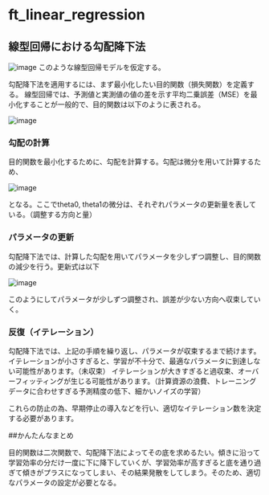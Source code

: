 # ft_linear_regression

## 線型回帰における勾配降下法
![image](https://github.com/user-attachments/assets/17449d8b-6040-4774-a6be-40397cbfe7a5)
このような線型回帰モデルを仮定する。

勾配降下法を適用するには、まず最小化したい目的関数（損失関数）を定義する。
線型回帰では、予測値と実測値の値の差を示す平均二乗誤差（MSE）を最小化することが一般的で、目的関数は以下のように表される。

![image](https://github.com/user-attachments/assets/802ab709-8ea2-41ce-b491-fa104ea9136e)


### 勾配の計算
目的関数を最小化するために、勾配を計算する。勾配は微分を用いて計算するため、

![image](https://github.com/user-attachments/assets/2c41ae7c-358f-41c3-8871-8b9aa9b0f3b1)

となる。ここでtheta0, theta1の微分は、それぞれパラメータの更新量を表している。（調整する方向と量）

### パラメータの更新

勾配降下法では、計算した勾配を用いてパラメータを少しずつ調整し、目的関数の減少を行う。更新式は以下

![image](https://github.com/user-attachments/assets/89824b7c-e7df-4c8f-8581-1be878e9513a)

このようにしてパラメータが少しずつ調整され、誤差が少ない方向へ収束していく。

### 反復（イテレーション）

勾配降下法では、上記の手順を繰り返し、パラメータが収束するまで続けます。
イテレーションが小さすぎると、学習が不十分で、最適なパラメータに到達しない可能性があります。（未収束）
イテレーションが大きすぎると過収束、オーバーフィッティングが生じる可能性があります。（計算資源の浪費、トレーニングデータに合わせすぎる予測精度の低下、細かいノイズの学習）

これらの防止の為、早期停止の導入などを行い、適切なイテレーション数を決定する必要があります。

##かんたんなまとめ

目的関数は二次関数で、勾配降下法によってその底を求めるたい。傾きに沿って学習効率の分だけ一度に下に降下していくが、学習効率が高すぎると底を通り過ぎて傾きがプラスになってしまい、その結果発散をしてしまう。そのため、適切なパラメータの設定が必要となる。
